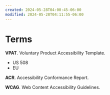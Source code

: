 ```yaml
---
created: 2024-05-28T04:00:45-06:00
modified: 2024-05-28T04:11:55-06:00
---
```


# Terms

**VPAT**. Voluntary Product Accessibility Template.

- US 508
- EU

**ACR**. Accessibility Conformance Report.

**WCAG**. Web Content Accessibility Guidelines.
